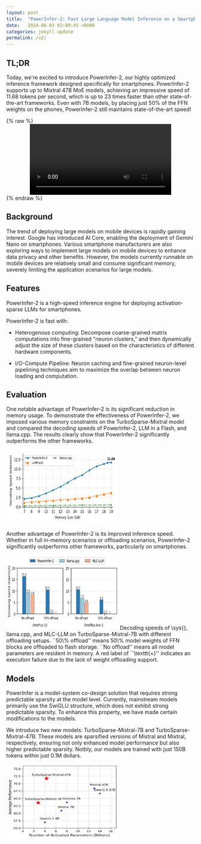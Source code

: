```yaml
---
layout: post
title:  "PowerInfer-2: Fast Large Language Model Inference on a Smartphone"
date:   2024-06-03 03:00:45 +0000
categories: jekyll update
permalink: /v2/
---
```

## TL;DR

Today, we're excited to introduce PowerInfer-2, our highly optimized inference framework designed specifically for smartphones. PowerInfer-2 supports up to Mixtral 47B MoE models, achieving an impressive speed of 11.68 tokens per second, which is up to 23 times faster than other state-of-the-art frameworks. Even with 7B models, by placing just 50% of the FFN weights on the phones, PowerInfer-2 still maintains state-of-the-art speed!

{% raw %}
<video controls style="width: 75%; max-width: 100%; height: auto; display: block; margin: 0 auto;">
  <source src="../videos/PowerInfer-2-Demo.mp4" type="video/mp4">
  Your browser does not support the video tag.
</video>
{% endraw %}

## Background

The trend of deploying large models on mobile devices is rapidly gaining interest. Google has introduced AI Core, enabling the deployment of Gemini Nano on smartphones. Various smartphone manufacturers are also exploring ways to implement large models on mobile devices to enhance data privacy and other benefits. However, the models currently runnable on mobile devices are relatively small and consume significant memory, severely limiting the application scenarios for large models.

## Features

PowerInfer-2 is a high-speed inference engine for deploying activation-sparse LLMs for smartphones.

PowerInfer-2 is fast with:

- Heterogenous computing: Decompose coarse-grained matrix computations into fine-grained "neuron clusters," and then dynamically adjust the size of these clusters based on the characteristics of different hardware components.

- I/O-Compute Pipeline: Neuron caching and fine-grained neuron-level pipelining techniques aim to maximize the overlap between neuron loading and computation.

## Evaluation

One notable advantage of PowerInfer-2 is its significant reduction in memory usage. To demonstrate the effectiveness of PowerInfer-2, we imposed various memory constraints on the TurboSparse-Mixtral model and compared the decoding speeds of PowerInfer-2, LLM in a Flash, and llama.cpp. The results clearly show that PowerInfer-2 significantly outperforms the other frameworks.

<img src="../figures/memory-speed.png" alt="avatar" width="300" height="200"/>

Another advantage of PowerInfer-2 is its improved inference speed. Whether in full in-memory scenarios or offloading scenarios, PowerInfer-2 significantly outperforms other frameworks, particularly on smartphones.

<img src="../figures/in-memory-decode.png" alt="avatar" width="300" height="200"/>
 Decoding speeds of \sys{}, llama.cpp, and MLC-LLM on TurboSparse-Mistral-7B with different offloading setups.
        ``50\% offload'' means 50\% model weights of FFN blocks are offloaded to flash storage.
        ``No offload'' means all model parameters are resident in memory.
        A red label of ``\texttt{×}'' indicates an execution failure due to the lack of weight offloading support.


## Models

PowerInfer is a model-system co-design solution that requires strong predictable sparsity at the model level. Currently, mainstream models primarily use the SwiGLU structure, which does not exhibit strong predictable sparsity. To enhance this property, we have made certain modifications to the models.

We introduce two new models: TurboSparse-Mistral-7B and TurboSparse-Mixtral-47B. These models are sparsified versions of Mistral and Mixtral, respectively, ensuring not only enhanced model performance but also higher predictable sparsity. Notbly, our models are trained with just 150B tokens within just 0.1M dollars.

<img src="../figures/takeaway.png" alt="avatar" width="300" height="200"/>
